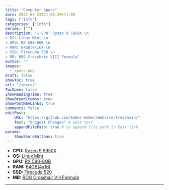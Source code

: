 ```yaml
---
title: "Computer Specs"
date: 2022-03-23T21:08:29+11:00
tags: ["Info"]
categories: ["Info"]
series: [""]
description: "» CPU: Ryzen 9 5950X \n
» OS: Linux Mint \n
» GPU: RX 580-8GB \n
» RAM: 64GB(4x16) \n
» SSD: Firecuda 520 \n
» MB: ROG Crosshair VIII Formula"
author: ""
images:
  - specs.png
draft: false
showToc: true
url: "/specs/"
TocOpen: false
ShowReadingTime: true
ShowBreadCrumbs: true
ShowPostNavLinks: true
comments: false
editPost:
    URL: "https://github.com/Ember-Ember/Website/tree/main/"
    Text: "Suggest Changes" # edit text
    appendFilePath: true # to append file path to Edit link
params:
    ShowShareButtons: true
---
```


- **CPU:** [Ryzen 9 5950X](https://www.amd.com/en/products/cpu/amd-ryzen-9-5950x)
- **OS:** [Linux Mint](https://linuxmint.com/)
- **GPU:** [RX 580-8GB](https://www.amd.com/en/products/graphics/radeon-rx-580)
- **RAM:** [64GB(4x16)](https://www.gskill.com/product/165/166/1562743478/F4-3600C16D-32GTZRC)
- **SSD:** [Firecuda 520](https://www.seagate.com/au/en/products/gaming-drives/pc-gaming/firecuda-520-ssd/)
- **MB:** [ROG Crosshair VIII Formula](https://rog.asus.com/us/motherboards/rog-crosshair/rog-crosshair-viii-formula-model/)

---
